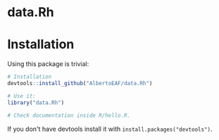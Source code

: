 # data.Rh


# Installation

Using this package is trivial:

```R
# Installation
devtools::install_github("AlbertoEAF/data.Rh")

# Use it:
library("data.Rh")

# Check documentation inside R/hello.R.
```

If you don't have devtools install it with `install.packages("devtools")`.
